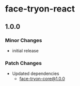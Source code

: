 # face-tryon-react

## 1.0.0

### Minor Changes

- initial release

### Patch Changes

- Updated dependencies
  - face-tryon-core@1.0.0
